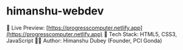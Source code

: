 # himanshu-webdev
🔗 Live Preview: [https://progresscomputer.netlify.app](https://progresscomputer.netlify.app)   📌 Tech Stack: HTML5, CSS3, JavaScript   🧑‍💻 Author: Himanshu Dubey (Founder, PCI Gonda)
